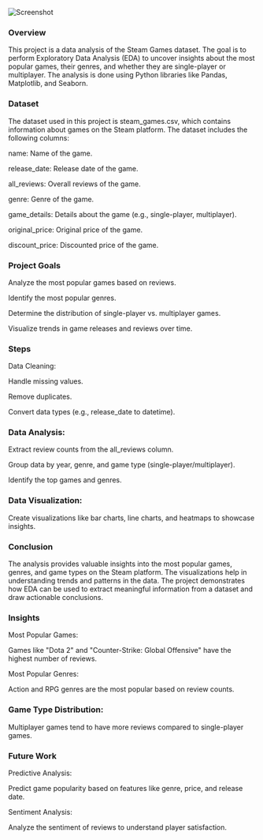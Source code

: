 ![Screenshot]("https://github.com/pratham009/steam_data_analysis/blob/main/images/powerbi.png?raw=true")


### Overview
This project is a data analysis of the Steam Games dataset. The goal is to perform Exploratory Data Analysis (EDA) to uncover insights about the most popular games, their genres, and whether they are single-player or multiplayer. The analysis is done using Python libraries like Pandas, Matplotlib, and Seaborn.

### Dataset
The dataset used in this project is steam_games.csv, which contains information about games on the Steam platform. The dataset includes the following columns:

name: Name of the game.

release_date: Release date of the game.

all_reviews: Overall reviews of the game.

genre: Genre of the game.

game_details: Details about the game (e.g., single-player, multiplayer).

original_price: Original price of the game.

discount_price: Discounted price of the game.

### Project Goals
Analyze the most popular games based on reviews.

Identify the most popular genres.

Determine the distribution of single-player vs. multiplayer games.

Visualize trends in game releases and reviews over time.

### Steps
Data Cleaning:

Handle missing values.

Remove duplicates.

Convert data types (e.g., release_date to datetime).

### Data Analysis:

Extract review counts from the all_reviews column.

Group data by year, genre, and game type (single-player/multiplayer).

Identify the top games and genres.

### Data Visualization:

Create visualizations like bar charts, line charts, and heatmaps to showcase insights.

### Conclusion
The analysis provides valuable insights into the most popular games, genres, and game types on the Steam platform. The visualizations help in understanding trends and patterns in the data. The project demonstrates how EDA can be used to extract meaningful information from a dataset and draw actionable conclusions.

### Insights
Most Popular Games:

Games like "Dota 2" and "Counter-Strike: Global Offensive" have the highest number of reviews.

Most Popular Genres:

Action and RPG genres are the most popular based on review counts.


### Game Type Distribution:

Multiplayer games tend to have more reviews compared to single-player games.

### Future Work
Predictive Analysis:

Predict game popularity based on features like genre, price, and release date.

Sentiment Analysis:

Analyze the sentiment of reviews to understand player satisfaction.
